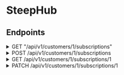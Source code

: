 # SteepHub


## Endpoints

<details>
<summary> GET "/api/v1/customers/1/subscriptions" </summary>


## Response:

status: 200
body:

```json
{
    "data": [
        {
            "id": "1",
            "type": "subscription",
            "attributes": {
                "title": "Andra's Subscription #1",
                "price": 10.0,
                "status": "active",
                "frequency": "monthly"
            }
        },
        {
            "id": "2",
            "type": "subscription",
            "attributes": {
                "title": "Andra's Subscription #2",
                "price": 15.0,
                "status": "cancelled",
                "frequency": "weekly"
            }
        },
        {
            "id": "3",
            "type": "subscription",
            "attributes": {
                "title": "Andra's Subscription #3",
                "price": 100.0,
                "status": "cancelled",
                "frequency": "yearly"
            }
        }
    ]
}
```
<br>
<br>
<br>
</details>

<details>
<summary> POST /api/v1/customers/1/subscriptions </summary>
<br>
Upon sending a frequency in the request, the corresponding price will be generated in the response

## Request:

Content-Type: application/json
Accept: application/json

```json
{
  "title": "Tasty Tea Sub",
  "frequency": "monthly"
}
```

## Response:

status: 201
body:

```json
{
    "data": {
        "id": "8",
        "type": "subscription",
        "attributes": {
            "title": "Tasty Tea Sub",
            "price": 10.0,
            "status": "active",
            "frequency": "monthly"
        }
    }
}
```
## Errors:

### 401 Unauthorized

#### Invalid Customer:

POST /api/v1/customers/12309845710928347/subscriptions

status: 401
body:

```json
{
    "error": "Invalid Credentials"
}
```
<br>

#### Nil Frequency:

POST /api/v1/customers/1/subscriptions

##### Request:

Content-Type: application/json
Accept: application/json

```json
{
  "title": "Tasty Tea Sub"
}
```

##### Response:

status: 401
body:

```json
{
    "error": "Invalid Credentials"
}
```
<br>
<br>
<br>
</details>

<details>
<summary> GET /api/v1/customers/1/subscriptions/1 </summary>

## Response:

status: 200
body:

```json
{
    "data": {
        "id": "1",
        "type": "subscription",
        "attributes": {
            "title": "Andra's Subscription #1",
            "price": 10.0,
            "status": "active",
            "frequency": "monthly"
        }
    }
}
```
<br>
<br>
<br>
</details>

<details>
<summary> PATCH /api/v1/customers/1/subscriptions/1 </summary>
<br>

## Cancelled Status: 
### Request:

Content-Type: application/json
Accept: application/json

body:

```json
{
  "status": "cancelled"
}
```

### Response:

status: 200
body:

```json
{
    "data": {
        "id": "1",
        "type": "subscription",
        "attributes": {
            "title": "Andra's Subscription #1",
            "price": 10.0,
            "status": "cancelled",
            "frequency": "monthly"
        }
    }
}
```

## Update Subscription Frequency: 
<br>
Upon sending an updated frequency in the request, the new corresponding price will be generated in the response

### Request:

Content-Type: application/json
Accept: application/json

body:

```json
{
  "frequency": "weekly"
}
```

### Response:

status: 200
body:

```json
{
    "data": {
        "id": "1",
        "type": "subscription",
        "attributes": {
            "title": "Andra's Subscription #1",
            "price": 15.0,
            "status": "active",
            "frequency": "weekly"
        }
    }
}
```

## Update Subscription Title: 

### Request:

Content-Type: application/json
Accept: application/json

body:

```json
{
  "title": "Way Cooler Title"
}
```

### Response:

status: 200
body:

```json
{
    "data": {
        "id": "1",
        "type": "subscription",
        "attributes": {
            "title": "Way Cooler Title",
            "price": 15.0,
            "status": "active",
            "frequency": "weekly"
        }
    }
}
```
</details>